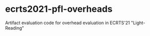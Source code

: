 # ecrts2021-pfl-overheads
 Artifact evaluation code for overhead evaluation in ECRTS'21 "Light-Reading" 
